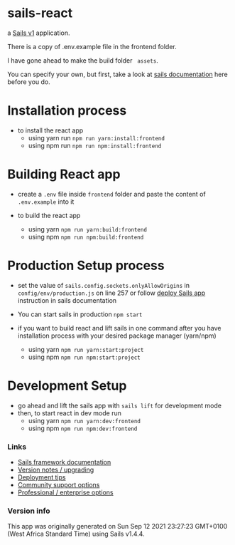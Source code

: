 # sails-react
a [Sails v1](https://sailsjs.com) application.

There is a copy of .env.example file in the frontend folder.

I have gone ahead to make the build folder ``` assets```.

You can specify your own, but first, take a look at [sails documentation](https://sailsjs.com/documentation/concepts/assets) here before you do.


# Installation process

- to install the react app 
    - using yarn run ```npm run yarn:install:frontend```
    - using npm run ```npm run npm:install:frontend```

# Building React app

- create a ``.env`` file inside ``frontend`` folder and paste the content of ``.env.example`` into it

- to build the react app
    - using yarn ```npm run yarn:build:frontend```
    - using npm ```npm run npm:build:frontend```
# Production Setup process

- set the value of ```sails.config.sockets.onlyAllowOrigins``` in ```config/env/production.js``` on line 257 or follow [deploy Sails app](https://sailsjs.com/documentation/concepts/deployment) instruction in sails documentation

- You can start sails in production ```npm start```

- if you want to build react and lift sails in one command after you have installation process with your desired package manager (yarn/npm)

    - using yarn ```npm run yarn:start:project```
    - using npm ```npm run npm:start:project```

# Development Setup
- go ahead and lift the sails app with ```sails lift``` for development mode
- then, to start react in dev mode run
    - using yarn ```npm run yarn:dev:frontend```
    - using npm ```npm run npm:dev:frontend```


### Links

+ [Sails framework documentation](https://sailsjs.com/get-started)
+ [Version notes / upgrading](https://sailsjs.com/documentation/upgrading)
+ [Deployment tips](https://sailsjs.com/documentation/concepts/deployment)
+ [Community support options](https://sailsjs.com/support)
+ [Professional / enterprise options](https://sailsjs.com/enterprise)


### Version info

This app was originally generated on Sun Sep 12 2021 23:27:23 GMT+0100 (West Africa Standard Time) using Sails v1.4.4.

<!-- Internally, Sails used [`sails-generate@2.0.3`](https://github.com/balderdashy/sails-generate/tree/v2.0.3/lib/core-generators/new). -->



<!--
Note:  Generators are usually run using the globally-installed `sails` CLI (command-line interface).  This CLI version is _environment-specific_ rather than app-specific, thus over time, as a project's dependencies are upgraded or the project is worked on by different developers on different computers using different versions of Node.js, the Sails dependency in its package.json file may differ from the globally-installed Sails CLI release it was originally generated with.  (Be sure to always check out the relevant [upgrading guides](https://sailsjs.com/upgrading) before upgrading the version of Sails used by your app.  If you're stuck, [get help here](https://sailsjs.com/support).)
-->

